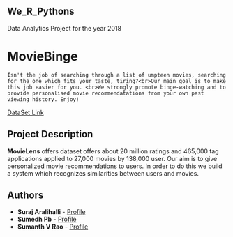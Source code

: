 ## We_R_Pythons
Data Analytics Project for the year 2018

MovieBinge
======

```
Isn't the job of searching through a list of umpteen movies, searching for the one which fits your taste, tiring?<br>Our main goal is to make this job easier for you. <br>We strongly promote binge-watching and to provide personalised movie recommendatations from your own past viewing history. Enjoy!

```
[DataSet Link](https://grouplens.org/datasets/movielens/)


## Project Description

**MovieLens** offers dataset offers about 20 million ratings and 465,000 tag applications applied to 27,000 movies by 138,000 user.
Our aim is to give personalized movie recommendations to users. In order to do this we build a system which recognizes similarities between users and movies. 


Authors
------
* **Suraj Aralihalli** - [Profile](https://github.com/SurajAralihalli)<br>
* **Sumedh Pb** - [Profile](https://github.com/sumedhpb)<br>
* **Sumanth V Rao** - [Profile](https://github.com/sumanthvrao)<br>



